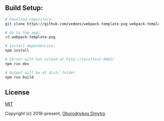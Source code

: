 
## Build Setup:

``` bash
# Download repository:
git clone https://github.com/vedees/webpack-template-pug webpack-template-pug

# Go to the app:
cd webpack-template-pug

# Install dependencies:
npm install

# Server with hot reload at http://localhost:8081/
npm run dev

# Output will be at dist/ folder
npm run build
```


## License
[MIT](./LICENSE)

Copyright (c) 2019-present, [Ohorodnykov Dmytro](https://github.com/swarty)